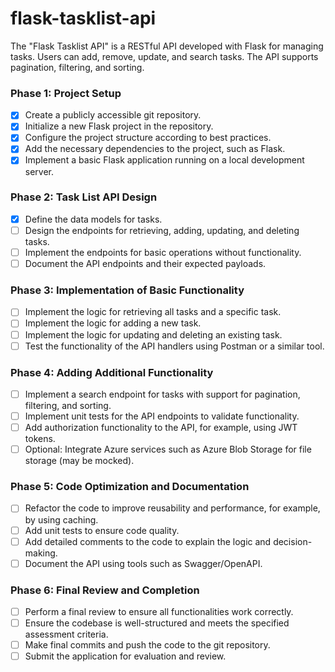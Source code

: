 # flask-tasklist-api
The "Flask Tasklist API" is a RESTful API developed with Flask for managing tasks. Users can add, remove, update, and search tasks. The API supports pagination, filtering, and sorting.

### Phase 1: Project Setup
- [x] Create a publicly accessible git repository.
- [x] Initialize a new Flask project in the repository.
- [x] Configure the project structure according to best practices.
- [x] Add the necessary dependencies to the project, such as Flask.
- [x] Implement a basic Flask application running on a local development server.

### Phase 2: Task List API Design
- [x] Define the data models for tasks.
- [ ] Design the endpoints for retrieving, adding, updating, and deleting tasks.
- [ ] Implement the endpoints for basic operations without functionality.
- [ ] Document the API endpoints and their expected payloads.

### Phase 3: Implementation of Basic Functionality
- [ ] Implement the logic for retrieving all tasks and a specific task.
- [ ] Implement the logic for adding a new task.
- [ ] Implement the logic for updating and deleting an existing task.
- [ ] Test the functionality of the API handlers using Postman or a similar tool.

### Phase 4: Adding Additional Functionality
- [ ] Implement a search endpoint for tasks with support for pagination, filtering, and sorting.
- [ ] Implement unit tests for the API endpoints to validate functionality.
- [ ] Add authorization functionality to the API, for example, using JWT tokens.
- [ ] Optional: Integrate Azure services such as Azure Blob Storage for file storage (may be mocked).

### Phase 5: Code Optimization and Documentation
- [ ] Refactor the code to improve reusability and performance, for example, by using caching.
- [ ] Add unit tests to ensure code quality.
- [ ] Add detailed comments to the code to explain the logic and decision-making.
- [ ] Document the API using tools such as Swagger/OpenAPI.

### Phase 6: Final Review and Completion
- [ ] Perform a final review to ensure all functionalities work correctly.
- [ ] Ensure the codebase is well-structured and meets the specified assessment criteria.
- [ ] Make final commits and push the code to the git repository.
- [ ] Submit the application for evaluation and review.